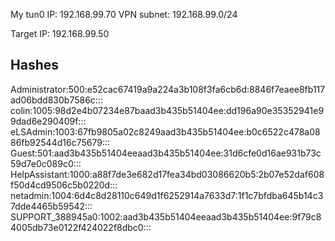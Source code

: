 My tun0 IP: 192.168.99.70
VPN subnet: 192.168.99.0/24

Target IP: 192.168.99.50


## Hashes

Administrator:500:e52cac67419a9a224a3b108f3fa6cb6d:8846f7eaee8fb117ad06bdd830b7586c:::
colin:1005:98d2e4b07234e87baad3b435b51404ee:dd196a90e35352941e99dad6e290409f:::
eLSAdmin:1003:67fb9805a02c8249aad3b435b51404ee:b0c6522c478a0886fb92544d16c75679:::
Guest:501:aad3b435b51404eeaad3b435b51404ee:31d6cfe0d16ae931b73c59d7e0c089c0:::
HelpAssistant:1000:a88f7de3e682d17fea34bd03086620b5:2b07e52daf608f50d4cd9506c5b0220d:::
netadmin:1004:6d4c8d28110c649d1f6252914a7633d7:1f1c7bfdba645b14c37dde4465b59542:::
SUPPORT_388945a0:1002:aad3b435b51404eeaad3b435b51404ee:9f79c84005db73e0122f424022f8dbc0:::



